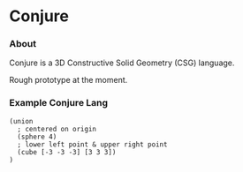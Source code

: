 # Conjure
### About

Conjure is a 3D Constructive Solid Geometry (CSG) language.

Rough prototype at the moment.

### Example Conjure Lang

```
(union
  ; centered on origin
  (sphere 4)
  ; lower left point & upper right point
  (cube [-3 -3 -3] [3 3 3])
)
```
